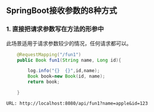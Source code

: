 ## SpringBoot接收参数的8种方式

### 1. 直接把请求参数写在方法的形参中

此场景适用于请求参数较少的情况，任何请求都可以。

```java
    @RequestMapping("/fun1")
    public Book fun1(String name, Long id){

        log.info("{}  {}",id,name);
        Book book=new Book(id, name);
        return book;

    }
```

```
URL: http://localhost:8080/api/fun1?name=apple&id=123
```